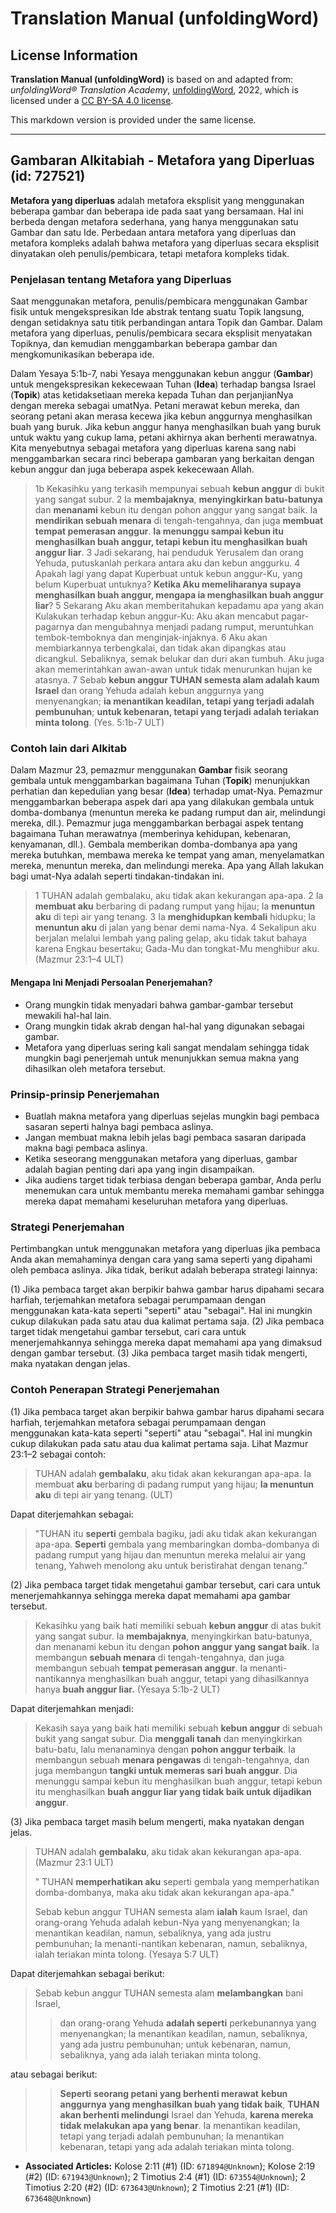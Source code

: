 # Translation Manual (unfoldingWord)

## License Information

**Translation Manual (unfoldingWord)** is based on and adapted from: _unfoldingWord® Translation Academy_, [unfoldingWord](https://unfoldingword.org/utw), 2022, which is licensed under a [CC BY-SA 4.0 license](https://creativecommons.org/licenses/by-sa/4.0/legalcode.en).

This markdown version is provided under the same license.



--------------------------------

## Gambaran Alkitabiah - Metafora yang Diperluas (id: 727521)

**Metafora yang diperluas** adalah metafora eksplisit yang menggunakan beberapa gambar dan beberapa ide pada saat yang bersamaan. Hal ini berbeda dengan metafora sederhana, yang hanya menggunakan satu Gambar dan satu Ide. Perbedaan antara metafora yang diperluas dan metafora kompleks adalah bahwa metafora yang diperluas secara eksplisit dinyatakan oleh penulis/pembicara, tetapi metafora kompleks tidak.

### Penjelasan tentang Metafora yang Diperluas

Saat menggunakan metafora, penulis/pembicara menggunakan Gambar fisik untuk mengekspresikan Ide abstrak tentang suatu Topik langsung, dengan setidaknya satu titik perbandingan antara Topik dan Gambar. Dalam metafora yang diperluas, penulis/pembicara secara eksplisit menyatakan Topiknya, dan kemudian menggambarkan beberapa gambar dan mengkomunikasikan beberapa ide.

Dalam Yesaya 5:1b\-7, nabi Yesaya menggunakan kebun anggur (**Gambar**) untuk mengekspresikan kekecewaan Tuhan (**Idea**) terhadap bangsa Israel (**Topik**) atas ketidaksetiaan mereka kepada Tuhan dan perjanjianNya dengan mereka sebagai umatNya. Petani merawat kebun mereka, dan seorang petani akan merasa kecewa jika kebun anggurnya menghasilkan buah yang buruk. Jika kebun anggur hanya menghasilkan buah yang buruk untuk waktu yang cukup lama, petani akhirnya akan berhenti merawatnya. Kita menyebutnya sebagai metafora yang diperluas karena sang nabi menggambarkan secara rinci beberapa gambaran yang berkaitan dengan kebun anggur dan juga beberapa aspek kekecewaan Allah.

> 1b Kekasihku yang terkasih mempunyai sebuah **kebun anggur** di bukit yang sangat subur. 2 Ia **membajaknya**, **menyingkirkan batu\-batunya** dan **menanami** kebun itu dengan pohon anggur yang sangat baik. Ia **mendirikan sebuah menara** di tengah\-tengahnya, dan juga **membuat tempat pemerasan anggur**. **Ia menunggu sampai kebun itu menghasilkan buah anggur, tetapi kebun itu menghasilkan buah anggur liar**. 3 Jadi sekarang, hai penduduk Yerusalem dan orang Yehuda, putuskanlah perkara antara aku dan kebun anggurku. 4 Apakah lagi yang dapat Kuperbuat untuk kebun anggur\-Ku, yang belum Kuperbuat untuknya? **Ketika Aku memeliharanya supaya menghasilkan buah anggur, mengapa ia menghasilkan buah anggur liar**? 5 Sekarang Aku akan memberitahukan kepadamu apa yang akan Kulakukan terhadap kebun anggur\-Ku: Aku akan mencabut pagar\-pagarnya dan mengubahnya menjadi padang rumput, meruntuhkan tembok\-temboknya dan menginjak\-injaknya. 6 Aku akan membiarkannya terbengkalai, dan tidak akan dipangkas atau dicangkul. Sebaliknya, semak belukar dan duri akan tumbuh. Aku juga akan memerintahkan awan\-awan untuk tidak menurunkan hujan ke atasnya. 7 Sebab **kebun anggur TUHAN semesta alam adalah kaum Israel** dan orang Yehuda adalah kebun anggurnya yang menyenangkan; **ia menantikan keadilan, tetapi yang terjadi adalah pembunuhan**; **untuk kebenaran, tetapi yang terjadi adalah teriakan minta tolong**. (Yes. 5:1b\-7 ULT)

### Contoh lain dari Alkitab

Dalam Mazmur 23, pemazmur menggunakan **Gambar** fisik seorang gembala untuk menggambarkan bagaimana Tuhan (**Topik**) menunjukkan perhatian dan kepedulian yang besar (**Idea**) terhadap umat\-Nya. Pemazmur menggambarkan beberapa aspek dari apa yang dilakukan gembala untuk domba\-dombanya (menuntun mereka ke padang rumput dan air, melindungi mereka, dll.). Pemazmur juga menggambarkan berbagai aspek tentang bagaimana Tuhan merawatnya (memberinya kehidupan, kebenaran, kenyamanan, dll.). Gembala memberikan domba\-dombanya apa yang mereka butuhkan, membawa mereka ke tempat yang aman, menyelamatkan mereka, menuntun mereka, dan melindungi mereka. Apa yang Allah lakukan bagi umat\-Nya adalah seperti tindakan\-tindakan ini.

> 1 TUHAN adalah gembalaku, aku tidak akan kekurangan apa\-apa. 2 Ia **membuat aku** berbaring di padang rumput yang hijau; Ia **menuntun aku** di tepi air yang tenang. 3 Ia **menghidupkan kembali** hidupku; Ia **menuntun aku** di jalan yang benar demi nama\-Nya. 4 Sekalipun aku berjalan melalui lembah yang paling gelap, aku tidak takut bahaya karena Engkau besertaku; Gada\-Mu dan tongkat\-Mu menghibur aku. (Mazmur 23:1–4 ULT)

#### Mengapa Ini Menjadi Persoalan Penerjemahan?

* Orang mungkin tidak menyadari bahwa gambar\-gambar tersebut mewakili hal\-hal lain.
* Orang mungkin tidak akrab dengan hal\-hal yang digunakan sebagai gambar.
* Metafora yang diperluas sering kali sangat mendalam sehingga tidak mungkin bagi penerjemah untuk menunjukkan semua makna yang dihasilkan oleh metafora tersebut.

### Prinsip\-prinsip Penerjemahan

* Buatlah makna metafora yang diperluas sejelas mungkin bagi pembaca sasaran seperti halnya bagi pembaca aslinya.
* Jangan membuat makna lebih jelas bagi pembaca sasaran daripada makna bagi pembaca aslinya.
* Ketika seseorang menggunakan metafora yang diperluas, gambar adalah bagian penting dari apa yang ingin disampaikan.
* Jika audiens target tidak terbiasa dengan beberapa gambar, Anda perlu menemukan cara untuk membantu mereka memahami gambar sehingga mereka dapat memahami keseluruhan metafora yang diperluas.

### Strategi Penerjemahan

Pertimbangkan untuk menggunakan metafora yang diperluas jika pembaca Anda akan memahaminya dengan cara yang sama seperti yang dipahami oleh pembaca aslinya. Jika tidak, berikut adalah beberapa strategi lainnya:

(1\) Jika pembaca target akan berpikir bahwa gambar harus dipahami secara harfiah, terjemahkan metafora sebagai perumpamaan dengan menggunakan kata\-kata seperti "seperti" atau "sebagai". Hal ini mungkin cukup dilakukan pada satu atau dua kalimat pertama saja. (2\) Jika pembaca target tidak mengetahui gambar tersebut, cari cara untuk menerjemahkannya sehingga mereka dapat memahami apa yang dimaksud dengan gambar tersebut. (3\) Jika pembaca target masih tidak mengerti, maka nyatakan dengan jelas.

### Contoh Penerapan Strategi Penerjemahan

(1\) Jika pembaca target akan berpikir bahwa gambar harus dipahami secara harfiah, terjemahkan metafora sebagai perumpamaan dengan menggunakan kata\-kata seperti "seperti" atau "sebagai". Hal ini mungkin cukup dilakukan pada satu atau dua kalimat pertama saja. Lihat Mazmur 23:1–2 sebagai contoh:

> TUHAN adalah **gembalaku**, aku tidak akan kekurangan apa\-apa. Ia membuat **aku** berbaring di padang rumput yang hijau; **Ia menuntun aku** di tepi air yang tenang. (ULT)

Dapat diterjemahkan sebagai:

> "TUHAN itu **seperti** gembala bagiku, jadi aku tidak akan kekurangan apa\-apa. **Seperti** gembala yang membaringkan domba\-dombanya di padang rumput yang hijau dan menuntun mereka melalui air yang tenang, Yahweh menolong aku untuk beristirahat dengan tenang."

(2\) Jika pembaca target tidak mengetahui gambar tersebut, cari cara untuk menerjemahkannya sehingga mereka dapat memahami apa gambar tersebut.

> Kekasihku yang baik hati memiliki sebuah **kebun anggur** di atas bukit yang sangat subur. Ia **membajaknya**, menyingkirkan batu\-batunya, dan menanami kebun itu dengan **pohon anggur yang sangat baik**. Ia membangun **sebuah menara** di tengah\-tengahnya, dan juga membangun sebuah **tempat pemerasan anggur**. Ia menanti\-nantikannya menghasilkan buah anggur, tetapi yang dihasilkannya hanya **buah anggur liar.** (Yesaya 5:1b\-2 ULT)

Dapat diterjemahkan menjadi:

> Kekasih saya yang baik hati memiliki sebuah **kebun anggur** di sebuah bukit yang sangat subur. Dia **menggali tanah** dan menyingkirkan batu\-batu, lalu menanaminya dengan **pohon anggur terbaik**. Ia membangun sebuah **menara pengawas** di tengah\-tengahnya, dan juga membangun **tangki untuk memeras sari buah anggur**. Dia menunggu sampai kebun itu menghasilkan buah anggur, tetapi kebun itu menghasilkan **buah anggur liar yang tidak baik untuk dijadikan anggur**.

(3\) Jika pembaca target masih belum mengerti, maka nyatakan dengan jelas.

> TUHAN adalah **gembalaku**, aku tidak akan kekurangan apa\-apa. (Mazmur 23:1 ULT)
> 
> " TUHAN **memperhatikan aku** seperti gembala yang memperhatikan domba\-dombanya, maka aku tidak akan kekurangan apa\-apa."
> 
> Sebab kebun anggur TUHAN semesta alam **ialah** kaum Israel, dan orang\-orang Yehuda adalah kebun\-Nya yang menyenangkan; Ia menantikan keadilan, namun, sebaliknya, yang ada justru pembunuhan; Ia menanti\-nantikan kebenaran, namun, sebaliknya, ialah teriakan minta tolong. (Yesaya 5:7 ULT)

Dapat diterjemahkan sebagai berikut:

> Sebab kebun anggur TUHAN semesta alam **melambangkan** bani Israel,
> 
> 
> > dan orang\-orang Yehuda **adalah seperti** perkebunannya yang menyenangkan; Ia menantikan keadilan, namun, sebaliknya, yang ada justru pembunuhan; untuk kebenaran, namun, sebaliknya, yang ada ialah teriakan minta tolong.

atau sebagai berikut:

> > **Seperti** **seorang petani yang berhenti merawat** **kebun anggurnya** **yang menghasilkan buah yang tidak baik**, **TUHAN akan berhenti melindungi** Israel dan Yehuda, **karena mereka tidak melakukan apa yang benar**. Ia menantikan keadilan, tetapi yang terjadi adalah pembunuhan; Ia menantikan kebenaran, tetapi yang ada adalah teriakan minta tolong.

* **Associated Articles:** Kolose 2:11 (#1) (ID: `671894@Unknown`); Kolose 2:19 (#2) (ID: `671943@Unknown`); 2 Timotius 2:4 (#1) (ID: `673554@Unknown`); 2 Timotius 2:20 (#2) (ID: `673643@Unknown`); 2 Timotius 2:21 (#1) (ID: `673648@Unknown`)

